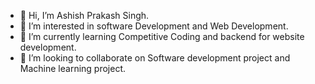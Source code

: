 - 👋 Hi, I’m Ashish Prakash Singh.
- 👀 I’m interested in software Development and Web Development.
- 🌱 I’m currently learning Competitive Coding and backend for website development.
- 💞️ I’m looking to collaborate on Software development project and Machine learning project.

<!---
ashish6303/ashish6303 is a ✨ special ✨ repository because its `README.md` (this file) appears on your GitHub profile.
You can click the Preview link to take a look at your changes.
--->
